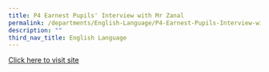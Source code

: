 ```yaml
---
title: P4 Earnest Pupils' Interview with Mr Zanal
permalink: /departments/English-Language/P4-Earnest-Pupils-Interview-with-Mr-Zanal
description: ""
third_nav_title: English Language
---
```

[Click here to visit site](http://rosythink.blogspot.com/)